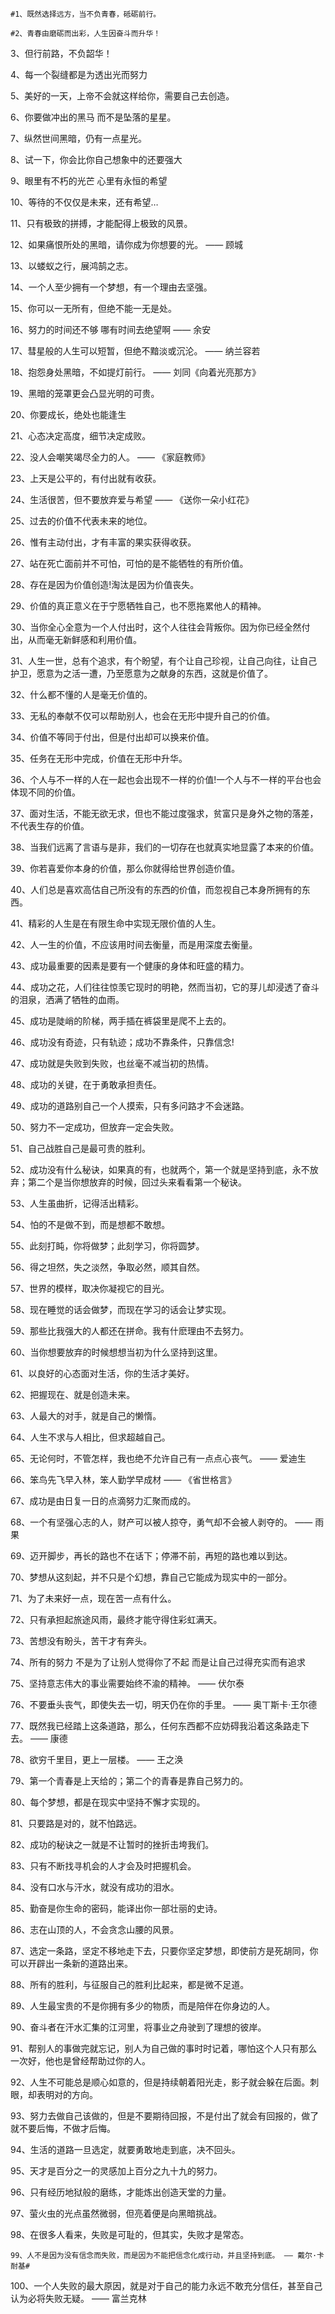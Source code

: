     #1、既然选择远方，当不负青春，砥砺前行。

    #2、青春由磨砺而出彩，人生因奋斗而升华！

3、但行前路，不负韶华！

4、每一个裂缝都是为透出光而努力

5、美好的一天，上帝不会就这样给你，需要自己去创造。

6、你要做冲出的黑马 而不是坠落的星星。

7、纵然世间黑暗，仍有一点星光。

8、试一下，你会比你自己想象中的还要强大

9、眼里有不朽的光芒 心里有永恒的希望

10、等待的不仅仅是未来，还有希望…

11、只有极致的拼搏，才能配得上极致的风景。

12、如果痛恨所处的黑暗，请你成为你想要的光。 —— 顾城

13、以蝼蚁之行，展鸿鹄之志。

14、一个人至少拥有一个梦想，有一个理由去坚强。

15、你可以一无所有，但绝不能一无是处。

16、努力的时间还不够 哪有时间去绝望啊 —— 余安

17、彗星般的人生可以短暂，但绝不黯淡或沉沦。 —— 纳兰容若

18、抱怨身处黑暗，不如提灯前行。 —— 刘同《向着光亮那方》

19、黑暗的笼罩更会凸显光明的可贵。

20、你要成长，绝处也能逢生






21、心态决定高度，细节决定成败。

22、没人会嘲笑竭尽全力的人。 —— 《家庭教师》

23、上天是公平的，有付出就有收获。

24、生活很苦，但不要放弃爱与希望 —— 《送你一朵小红花》

25、过去的价值不代表未来的地位。

26、惟有主动付出，才有丰富的果实获得收获。

27、站在死亡面前并不可怕，可怕的是不能牺牲的有所价值。

28、存在是因为价值创造!淘汰是因为价值丧失。

29、价值的真正意义在于宁愿牺牲自己，也不愿拖累他人的精神。

30、当你全心全意为一个人付出时，这个人往往会背叛你。因为你已经全然付出，从而毫无新鲜感和利用价值。

31、人生一世，总有个追求，有个盼望，有个让自己珍视，让自己向往，让自己护卫，愿意为之活一遭，乃至愿意为之献身的东西，这就是价值了。

32、什么都不懂的人是毫无价值的。

33、无私的奉献不仅可以帮助别人，也会在无形中提升自己的价值。

34、价值不等同于付出，但是付出却可以换来价值。

35、任务在无形中完成，价值在无形中升华。

36、个人与不一样的人在一起也会出现不一样的价值!一个人与不一样的平台也会体现不同的价值。

37、面对生活，不能无欲无求，但也不能过度强求，贫富只是身外之物的落差，不代表生存的价值。

38、当我们远离了言语与是非，我们的一切存在也就真实地显露了本来的价值。

39、你若喜爱你本身的价值，那么你就得给世界创造价值。

40、人们总是喜欢高估自己所没有的东西的价值，而忽视自己本身所拥有的东西。






41、精彩的人生是在有限生命中实现无限价值的人生。

42、人一生的价值，不应该用时间去衡量，而是用深度去衡量。

43、成功最重要的因素是要有一个健康的身体和旺盛的精力。

44、成功之花，人们往往惊羡它现时的明艳，然而当初，它的芽儿却浸透了奋斗的泪泉，洒满了牺牲的血雨。

45、成功是陡峭的阶梯，两手插在裤袋里是爬不上去的。

46、成功没有奇迹，只有轨迹；成功不靠条件，只靠信念!

47、成功就是失败到失败，也丝毫不减当初的热情。

48、成功的关键，在于勇敢承担责任。

49、成功的道路别自己一个人摸索，只有多问路才不会迷路。

50、努力不一定成功，但放弃一定会失败。

51、自己战胜自己是最可贵的胜利。

52、成功没有什么秘诀，如果真的有，也就两个，第一个就是坚持到底，永不放弃；第二个是当你想放弃的时候，回过头来看看第一个秘诀。

53、人生虽曲折，记得活出精彩。

54、怕的不是做不到，而是想都不敢想。

55、此刻打盹，你将做梦；此刻学习，你将圆梦。

56、得之坦然，失之淡然，争取必然，顺其自然。

57、世界的模样，取决你凝视它的目光。

58、现在睡觉的话会做梦，而现在学习的话会让梦实现。

59、那些比我强大的人都还在拼命。我有什麽理由不去努力。

60、当你想要放弃的时候想想当初为什么坚持到这里。






61、以良好的心态面对生活，你的生活才美好。

62、把握现在、就是创造未来。

63、人最大的对手，就是自己的懒惰。

64、人生不求与人相比，但求超越自己。

65、无论何时，不管怎样，我也绝不允许自己有一点点心丧气。 —— 爱迪生

66、笨鸟先飞早入林，笨人勤学早成材 —— 《省世格言》

67、成功是由日复一日的点滴努力汇聚而成的。

68、一个有坚强心志的人，财产可以被人掠夺，勇气却不会被人剥夺的。 —— 雨果

69、迈开脚步，再长的路也不在话下；停滞不前，再短的路也难以到达。

70、梦想从这刻起，并不只是个幻想，靠自己它能成为现实中的一部分。

71、为了未来好一点，现在苦一点有什么。

72、只有承担起旅途风雨，最终才能守得住彩虹满天。

73、苦想没有盼头，苦干才有奔头。

74、所有的努力 不是为了让别人觉得你了不起 而是让自己过得充实而有追求

75、坚持意志伟大的事业需要始终不渝的精神。 —— 伏尔泰

76、不要垂头丧气，即使失去一切，明天仍在你的手里。 —— 奥丅斯卡·王尔德

77、既然我已经踏上这条道路，那么，任何东西都不应妨碍我沿着这条路走下去。 —— 康德

78、欲穷千里目，更上一层楼。 —— 王之涣

79、第一个青春是上天给的；第二个的青春是靠自己努力的。

80、每个梦想，都是在现实中坚持不懈才实现的。






81、只要路是对的，就不怕路远。

82、成功的秘诀之一就是不让暂时的挫折击垮我们。

83、只有不断找寻机会的人才会及时把握机会。

84、没有口水与汗水，就没有成功的泪水。

85、勤奋是你生命的密码，能译出你一部壮丽的史诗。

86、志在山顶的人，不会贪念山腰的风景。

87、选定一条路，坚定不移地走下去，只要你坚定梦想，即使前方是死胡同，你可以开辟出一条新的道路出来。

88、所有的胜利，与征服自己的胜利比起来，都是微不足道。

89、人生最宝贵的不是你拥有多少的物质，而是陪伴在你身边的人。

90、奋斗者在汗水汇集的江河里，将事业之舟驶到了理想的彼岸。

91、帮别人的事做完就忘记，别人为自己做的事时时记着，哪怕这个人只有那么一次好，他也是曾经帮助过你的人。

92、人生不可能总是顺心如意的，但是持续朝着阳光走，影子就会躲在后面。刺眼，却表明对的方向。

93、努力去做自己该做的，但是不要期待回报，不是付出了就会有回报的，做了就不要后悔，不做才后悔。

94、生活的道路一旦选定，就要勇敢地走到底，决不回头。

95、天才是百分之一的灵感加上百分之九十九的努力。

96、只有经历地狱般的磨练，才能炼出创造天堂的力量。

97、萤火虫的光点虽然微弱，但亮着便是向黑暗挑战。

98、在很多人看来，失败是可耻的，但其实，失败才是常态。

    99、人不是因为没有信念而失败，而是因为不能把信念化成行动，并且坚持到底。 —— 戴尔·卡耐基#

100、一个人失败的最大原因，就是对于自己的能力永远不敢充分信任，甚至自己认为必将失败无疑。 —— 富兰克林
